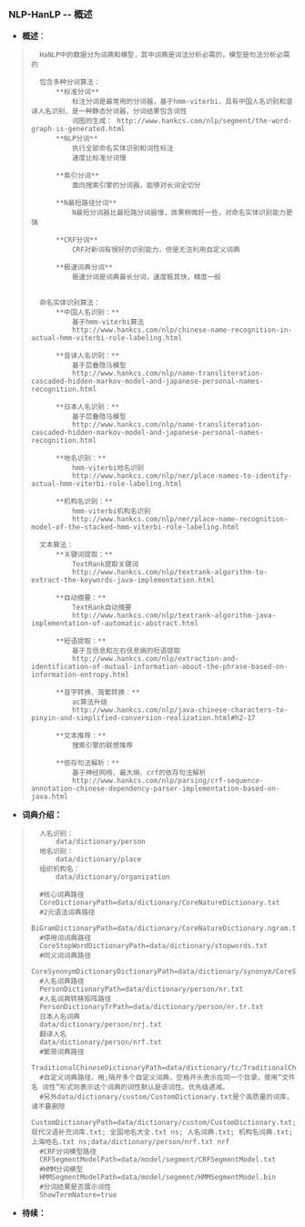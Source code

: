 ### NLP-HanLP -- 概述
- **概述**：
>       HaNLP中的数据分为词典和模型，其中词典是词法分析必需的，模型是句法分析必需的
>
>       包含多种分词算法：
>           **标准分词**
>               标注分词是最常用的分词器，基于hmm-viterbi，具有中国人名识别和音译人名识别，是一种静态分词器，分词结果包含词性
>               词图的生成： http://www.hankcs.com/nlp/segment/the-word-graph-is-generated.html
>           **NLP分词**
>               执行全部命名实体识别和词性标注
>               速度比标准分词慢
>
>           **索引分词**
>               面向搜索引擎的分词器，能够对长词全切分
>
>           **N最短路径分词**
>               N最短分词器比最短路分词器慢，效果稍微好一些，对命名实体识别能力更强
>
>           **CRF分词**
>               CRF对新词有很好的识别能力，但是无法利用自定义词典
>
>           **极速词典分词**
>               极速分词是词典最长分词，速度极其快，精度一般
>
>
>       命名实体识别算法：
>           **中国人名识别：**
>               基于hmm-viterbi算法
>               http://www.hankcs.com/nlp/chinese-name-recognition-in-actual-hmm-viterbi-role-labeling.html
>
>           **音译人名识别：**
>               基于层叠隐马模型
>               http://www.hankcs.com/nlp/name-transliteration-cascaded-hidden-markov-model-and-japanese-personal-names-recognition.html
>
>           **日本人名识别：**
>               基于层叠隐马模型
>               http://www.hankcs.com/nlp/name-transliteration-cascaded-hidden-markov-model-and-japanese-personal-names-recognition.html
>
>           **地名识别：**
>               hmm-viterbi地名识别
>               http://www.hankcs.com/nlp/ner/place-names-to-identify-actual-hmm-viterbi-role-labeling.html
>
>           **机构名识别：**
>               hmm-viterbi机构名识别
>               http://www.hankcs.com/nlp/ner/place-name-recognition-model-of-the-stacked-hmm-viterbi-role-labeling.html
>
>       文本算法：
>           **关键词提取：**
>               TextRank提取关键词
>               http://www.hankcs.com/nlp/textrank-algorithm-to-extract-the-keywords-java-implementation.html
>
>           **自动摘要：**
>               TextRank自动摘要
>               http://www.hankcs.com/nlp/textrank-algorithm-java-implementation-of-automatic-abstract.html
>
>           **短语提取：**
>               基于互信息和左右信息熵的短语提取
>               http://www.hankcs.com/nlp/extraction-and-identification-of-mutual-information-about-the-phrase-based-on-information-entropy.html
>
>           **音字转换、简繁转换：**
>               ac算法升级
>               http://www.hankcs.com/nlp/java-chinese-characters-to-pinyin-and-simplified-conversion-realization.html#h2-17
>
>           **文本推荐：**
>               搜索引擎的联想推荐
>
>           **依存句法解析：**
>               基于神经网络、最大熵、crf的依存句法解析
>               http://www.hankcs.com/nlp/parsing/crf-sequence-annotation-chinese-dependency-parser-implementation-based-on-java.html
>

- **词典介绍：**
>       人名识别：
>           data/dictionary/person
>       地名识别：
>           data/dictionary/place
>       组织机构名：
>           data/dictionary/organization
>
>       #核心词典路径
>       CoreDictionaryPath=data/dictionary/CoreNatureDictionary.txt
>       #2元语法词典路径
>       BiGramDictionaryPath=data/dictionary/CoreNatureDictionary.ngram.txt
>       #停用词词典路径
>       CoreStopWordDictionaryPath=data/dictionary/stopwords.txt
>       #同义词词典路径
>       CoreSynonymDictionaryDictionaryPath=data/dictionary/synonym/CoreSynonym.txt
>       #人名词典路径
>       PersonDictionaryPath=data/dictionary/person/nr.txt
>       #人名词典转移矩阵路径
>       PersonDictionaryTrPath=data/dictionary/person/nr.tr.txt
>       日本人名词典
>       data/dictionary/person/nrj.txt
>       翻译人名
>       data/dictionary/person/nrf.txt
>       #繁简词典路径
>       TraditionalChineseDictionaryPath=data/dictionary/tc/TraditionalChinese.txt
>       #自定义词典路径，用;隔开多个自定义词典，空格开头表示在同一个目录，使用“文件名 词性”形式则表示这个词典的词性默认是该词性。优先级递减。
>       #另外data/dictionary/custom/CustomDictionary.txt是个高质量的词库，请不要删除
>       CustomDictionaryPath=data/dictionary/custom/CustomDictionary.txt; 现代汉语补充词库.txt; 全国地名大全.txt ns; 人名词典.txt; 机构名词典.txt; 上海地名.txt ns;data/dictionary/person/nrf.txt nrf
>       #CRF分词模型路径
>       CRFSegmentModelPath=data/model/segment/CRFSegmentModel.txt
>       #HMM分词模型
>       HMMSegmentModelPath=data/model/segment/HMMSegmentModel.bin
>       #分词结果是否展示词性
>       ShowTermNature=true
>
>
>
>
>
>


- **待续：**
>
>
>
>
>
>
>
>
>
>
>
>
>
>
>
>
>
>
>
>
>
